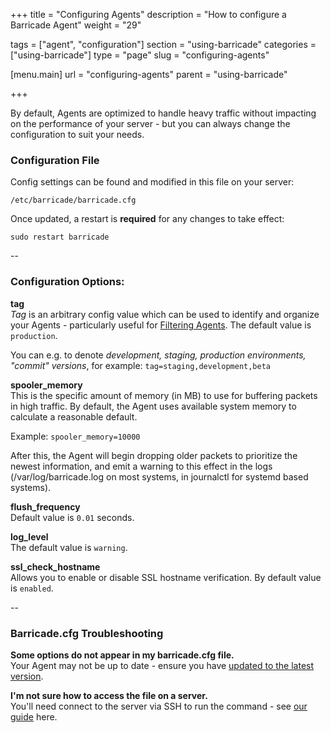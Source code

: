 +++
title = "Configuring Agents"
description = "How to configure a Barricade Agent"
weight = "29"

tags = ["agent", "configuration"]
section = "using-barricade"
categories = ["using-barricade"]
type = "page"
slug = "configuring-agents"

[menu.main]
    url = "configuring-agents"
    parent = "using-barricade"

+++

By default, Agents are optimized to handle heavy traffic without impacting on the performance of your server - but you can always change the configuration to suit your needs.

### Configuration File

Config settings can be found and modified in this file on your server: 

`/etc/barricade/barricade.cfg`

Once updated, a restart is **required** for any changes to take effect:

`sudo restart barricade`

--

### Configuration Options:

**tag**  
_Tag_ is an arbitrary config value which can be used to identify and organize your Agents - particularly useful for [Filtering Agents](#tagging-filtering). The default value is `production`.

You can e.g. to denote _development, staging, production environments, "commit" versions_, for example: `tag=staging,development,beta`

**spooler_memory**  
This is the specific amount of memory (in MB) to use for buffering packets in high traffic. By default, the Agent uses available system memory to calculate a reasonable default.

Example: `spooler_memory=10000`

After this, the Agent will begin dropping older packets to prioritize the newest information, and emit a warning to this effect in the logs (/var/log/barricade.log on most systems, in journalctl for systemd based systems).

**flush_frequency**  
Default value is `0.01` seconds.

**log_level**  
The default value is `warning`.

**ssl_check_hostname**  
Allows you to enable or disable SSL hostname verification. By default value is `enabled`.

--

### Barricade.cfg Troubleshooting

**Some options do not appear in my barricade.cfg file.**  
Your Agent may not be up to date - ensure you have [updated to the latest version](#updating-agents).  

**I'm not sure how to access the file on a server.**  
You'll need connect to the server via SSH to run the command - see [our guide](../getting-started/#running-commands) here.
